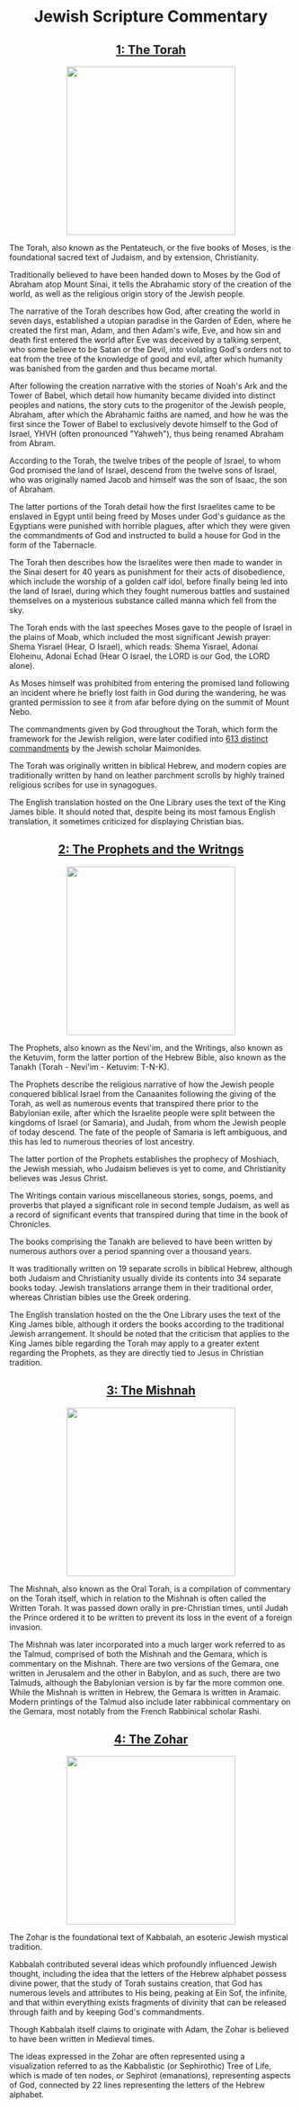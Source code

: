 <h1 align="center">Jewish Scripture Commentary</h1>

<h2 align="center"><a href="https://raw.githubusercontent.com/One-Library/One-Library/main/The%20One%20Library/1%20-%20Philosophy/1%20-%20Literature/1%20-%20Texts/1%20-%20Scripture/1%20-%20Monotheistic/1%20-%20Abrahamic/1%20-%20Judeo-Christian/1%20-%20Common/1%20-%20The%20Tanakh/1%20-%20The%20Torah/The%20Torah.one">1: The Torah</a></h2>

<p align="center">
	<img src="https://upload.wikimedia.org/wikipedia/commons/8/81/Torah_Hebraica.png" height="300px"/>
</p>

The Torah, also known as the Pentateuch, or the five books of Moses, is the foundational sacred text
of Judaism, and by extension, Christianity.

Traditionally believed to have been handed down to Moses by the God of Abraham atop Mount Sinai, it
tells the Abrahamic story of the creation of the world, as well as the religious origin story of
the Jewish people.

The narrative of the Torah describes how God, after creating the world in seven days, established a
utopian paradise in the Garden of Eden, where he created the first man, Adam, and then Adam's wife,
Eve, and how sin and death first entered the world after Eve was deceived by a talking serpent, who
some believe to be Satan or the Devil, into violating God's orders not to eat from the tree of the
knowledge of good and evil, after which humanity was banished from the garden and thus became
mortal.

After following the creation narrative with the stories of Noah's Ark and the Tower of Babel, which
detail how humanity became divided into distinct peoples and nations, the story cuts to the
progenitor of the Jewish people, Abraham, after which the Abrahamic faiths are named, and how he
was the first since the Tower of Babel to exclusively devote himself to the God of Israel, YHVH
(often pronounced "Yahweh"), thus being renamed Abraham from Abram.

According to the Torah, the twelve tribes of the people of Israel, to whom God promised the land of
Israel, descend from the twelve sons of Israel, who was originally named Jacob and himself was the
son of Isaac, the son of Abraham.

The latter portions of the Torah detail how the first Israelites came to be enslaved in Egypt until
being freed by Moses under God's guidance as the Egyptians were punished with horrible plagues,
after which they were given the commandments of God and instructed to build a house for God in the
form of the Tabernacle.

The Torah then describes how the Israelites were then made to wander in the Sinai desert for 40
years as punishment for their acts of disobedience, which include the worship of a golden calf
idol, before finally being led into the land of Israel, during which they fought numerous battles
and sustained themselves on a mysterious substance called manna which fell from the sky.

The Torah ends with the last speeches Moses gave to the people of Israel in the plains of Moab,
which included the most significant Jewish prayer: Shema Yisrael (Hear, O Israel), which reads:
Shema Yisrael, Adonai Eloheinu, Adonai Echad (Hear O Israel, the LORD is our God, the LORD alone).

As Moses himself was prohibited from entering the promised land following an incident where he
briefly lost faith in God during the wandering, he was granted permission to see it from afar
before dying on the summit of Mount Nebo.

The commandments given by God throughout the Torah, which form the framework for the Jewish
religion, were later codified into [613 distinct commandments](https://github.com/One-Library/One-Library/blob/main/The%20One%20Library/1%20-%20Philosophy/1%20-%20Literature/2%20-%20Resources/1%20-%20References/1%20-%20Scripture/1%20-%20Monotheistic/1%20-%20Abrahamic/1%20-%20Commandments/2%20-%20The%20613%20Commandments/The%20613%20Commandments.one)
by the Jewish scholar Maimonides.

The Torah was originally written in biblical Hebrew, and modern copies are traditionally written by
hand on leather parchment scrolls by highly trained religious scribes for use in synagogues.

The English translation hosted on the One Library uses the text of the King James bible. It
should noted that, despite being its most famous English translation, it sometimes criticized for
displaying Christian bias.

<h2 align="center"><a href="https://raw.githubusercontent.com/One-Library/One-Library/main/The%20One%20Library/1%20-%20Philosophy/1%20-%20Literature/1%20-%20Texts/1%20-%20Scripture/1%20-%20Monotheistic/1%20-%20Abrahamic/1%20-%20Judeo-Christian/1%20-%20Common/1%20-%20The%20Tanakh/2%20-%20The%20Prophets%20and%20the%20Writings/The%20Prophets%20and%20the%20Writings.one">2: The Prophets and the Writngs</a></h2>

<p align="center">
	<img src="https://i.pinimg.com/originals/07/09/60/070960f088ae3a44339d84b874abee7a.jpg" height="300px"/>
</p>

The Prophets, also known as the Nevi'im, and the Writings, also known as the Ketuvim, form the
latter portion of the Hebrew Bible, also known as the Tanakh (Torah - Nevi'im - Ketuvim: T-N-K).

The Prophets describe the religious narrative of how the Jewish people conquered biblical Israel
from the Canaanites following the giving of the Torah, as well as numerous events that transpired
there prior to the Babylonian exile, after which the Israelite people were split between the
kingdoms of Israel (or Samaria), and Judah, from whom the Jewish people of today descend. The fate
of the people of Samaria is left ambiguous, and this has led to numerous theories of lost ancestry.

The latter portion of the Prophets establishes the prophecy of Moshiach, the Jewish messiah, who
Judaism believes is yet to come, and Christianity believes was Jesus Christ.

The Writings contain various miscellaneous stories, songs, poems, and proverbs that played a
significant role in second temple Judaism, as well as a record of significant events that
transpired during that time in the book of Chronicles.

The books comprising the Tanakh are believed to have been written by numerous authors over a period
spanning over a thousand years.

It was traditionally written on 19 separate scrolls in biblical Hebrew, although both Judaism and
Christianity usually divide its contents into 34 separate books today. Jewish translations arrange
them in their traditional order, whereas Christian bibles use the Greek ordering.

The English translation hosted on the the One Library uses the text of the King James bible,
although it orders the books according to the traditional Jewish arrangement. It should be noted
that the criticism that applies to the King James bible regarding the Torah may apply to a greater
extent regarding the Prophets, as they are directly tied to Jesus in Christian tradition.

<h2 align="center"><a href="https://raw.githubusercontent.com/One-Library/One-Library/main/The%20One%20Library/1%20-%20Philosophy/1%20-%20Literature/1%20-%20Texts/1%20-%20Scripture/1%20-%20Monotheistic/1%20-%20Abrahamic/1%20-%20Judeo-Christian/2%20-%20Specific/1%20-%20Jewish/1%20-%20The%20Mishnah/The%20Mishnah.one">3: The Mishnah</a></h2>

<p align="center">
	<img src="https://upload.wikimedia.org/wikipedia/commons/3/3b/Babylonian_Talmud%2C_Seder_Zera%27im.jpg" height="300px"/>
</p>

The Mishnah, also known as the Oral Torah, is a compilation of commentary on the Torah itself,
which in relation to the Mishnah is often called the Written Torah. It was passed down orally in
pre-Christian times, until Judah the Prince ordered it to be written to prevent its loss in the
event of a foreign invasion.

The Mishnah was later incorporated into a much larger work referred to as the Talmud, comprised of
both the Mishnah and the Gemara, which is commentary on the Mishnah. There are two versions of the
Gemara, one written in Jerusalem and the other in Babylon, and as such, there are two Talmuds,
although the Babylonian version is by far the more common one. While the Mishnah is written in
Hebrew, the Gemara is written in Aramaic. Modern printings of the Talmud also include later
rabbinical commentary on the Gemara, most notably from the French Rabbinical scholar Rashi.

<h2 align="center"><a href="https://raw.githubusercontent.com/One-Library/One-Library/main/The%20One%20Library/1%20-%20Philosophy/1%20-%20Literature/1%20-%20Texts/1%20-%20Scripture/1%20-%20Monotheistic/1%20-%20Abrahamic/1%20-%20Judeo-Christian/2%20-%20Specific/1%20-%20Jewish/2%20-%20The%20Zohar/The%20Zohar.one">4: The Zohar</a></h2>

<p align="center">
	<img src="https://jewishreviewofbooks.com/wp-content/uploads/2018/09/Fishbane2a.jpg" height="300px"/>
</p>

The Zohar is the foundational text of Kabbalah, an esoteric Jewish mystical tradition.

Kabbalah contributed several ideas which profoundly influenced Jewish thought, including the idea
that the letters of the Hebrew alphabet possess divine power, that the study of Torah sustains
creation, that God has numerous levels and attributes to His being, peaking at Ein Sof, the
infinite, and that within everything exists fragments of divinity that can be released through
faith and by keeping God's commandments.

Though Kabbalah itself claims to originate with Adam, the Zohar is believed to have been written in
Medieval times.

The ideas expressed in the Zohar are often represented using a visualization referred to as the
Kabbalistic (or Sephirothic) Tree of Life, which is made of ten nodes, or Sephirot (emanations),
representing aspects of God, connected by 22 lines representing the letters of the Hebrew alphabet.